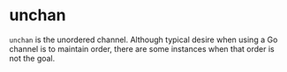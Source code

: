 # unchan

`unchan` is the unordered channel. Although typical desire when using a Go channel is to maintain order, there are some instances when that order is not the goal.
